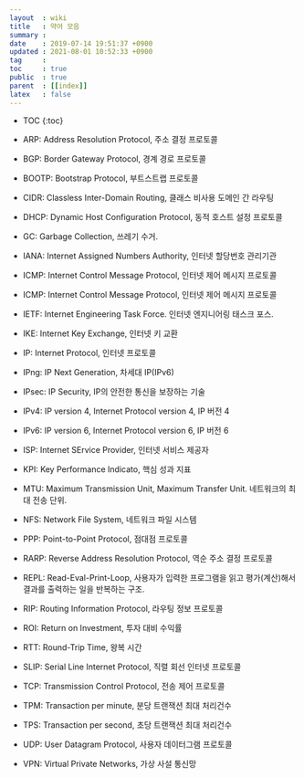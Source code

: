 ```yaml
---
layout  : wiki
title   : 약어 모음
summary : 
date    : 2019-07-14 19:51:37 +0900
updated : 2021-08-01 10:52:33 +0900
tag     : 
toc     : true
public  : true
parent  : [[index]]
latex   : false
---
```

* TOC
{:toc}

* ARP: Address Resolution Protocol, 주소 결정 프로토콜
* BGP: Border Gateway Protocol, 경계 경로 프로토콜
* BOOTP: Bootstrap Protocol, 부트스트랩 프로토콜
* CIDR: Classless Inter-Domain Routing, 클래스 비사용 도메인 간 라우팅
* DHCP: Dynamic Host Configuration Protocol, 동적 호스트 설정 프로토콜
* GC: Garbage Collection, 쓰레기 수거.
* IANA: Internet Assigned Numbers Authority, 인터넷 할당번호 관리기관
* ICMP: Internet Control Message Protocol, 인터넷 제어 메시지 프로토콜
* ICMP: Internet Control Message Protocol, 인터넷 제어 메시지 프로토콜
* IETF: Internet Engineering Task Force. 인터넷 엔지니어링 태스크 포스.
* IKE: Internet Key Exchange, 인터넷 키 교환
* IP: Internet Protocol, 인터넷 프로토콜
* IPng: IP Next Generation, 차세대 IP(IPv6)
* IPsec: IP Security, IP의 안전한 통신을 보장하는 기술
* IPv4: IP version 4, Internet Protocol version 4, IP 버전 4
* IPv6: IP version 6, Internet Protocol version 6, IP 버전 6
* ISP: Internet SErvice Provider, 인터넷 서비스 제공자
* KPI: Key Performance Indicato, 핵심 성과 지표
* MTU: Maximum Transmission Unit, Maximum Transfer Unit. 네트워크의 최대 전송 단위.
* NFS: Network File System, 네트워크 파일 시스템
* PPP: Point-to-Point Protocol, 점대점 프로토콜
* RARP: Reverse Address Resolution Protocol, 역순 주소 결정 프로토콜
* REPL: Read-Eval-Print-Loop, 사용자가 입력한 프로그램을 읽고 평가(계산)해서 결과를 출력하는 일을 반복하는 구조.
* RIP: Routing Information Protocol, 라우팅 정보 프로토콜
* ROI: Return on Investment, 투자 대비 수익률
* RTT: Round-Trip Time, 왕복 시간
* SLIP: Serial Line Internet Protocol, 직렬 회선 인터넷 프로토콜
* TCP: Transmission Control Protocol, 전송 제어 프로토콜
* TPM: Transaction per minute, 분당 트랜잭션 최대 처리건수
* TPS: Transaction per second, 초당 트랜잭션 최대 처리건수
* UDP: User Datagram Protocol, 사용자 데이터그램 프로토콜
* VPN: Virtual Private Networks, 가상 사설 통신망
